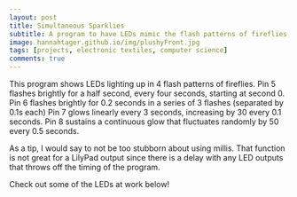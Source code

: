 ```yaml
---
layout: post
title: Simultaneous Sparklies
subtitle: A program to have LEDs mimic the flash patterns of fireflies, simultaneously
image: hannahtager.github.io/img/plushyFront.jpg
tags: [projects, electronic textiles, computer science]
comments: true
---
```


This program shows LEDs lighting up in 4 flash patterns of fireflies.  Pin 5 flashes brightly for a half second, every four seconds, starting at second 0.
Pin 6 flashes brightly for 0.2 seconds in a series of 3 flashes (separated by 0.1s each)
Pin 7 glows linearly every 3 seconds, increasing by 30 every 0.1 seconds.
Pin 8 sustains a continuous glow that fluctuates randomly by 50 every 0.5 seconds.

As a tip, I would say to not be too stubborn about using millis. That function is not great for a LilyPad output since there is a delay with any LED outputs that throws off the timing of the program.

Check out some of the LEDs at work below!
